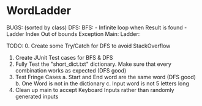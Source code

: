 # WordLadder

BUGS: (sorted by class)
  DFS:
  BFS:
    - Infinite loop when Result is found
    - Ladder Index Out of bounds Exception
  Main:
  Ladder:
  

TODO:
0. Create some Try/Catch for DFS to avoid StackOverflow
1. Create JUnit Test cases for BFS & DFS
2. Fully Test the "short_dict.txt" dictionary. Make sure that every combination works as expected (DFS good)
3. Test Fringe Cases
  a. Start and End word are the same word (DFS good)
  b. One Word is not in the dictionary
  c. Input word is not 5 letters long
4. Clean up main to accept Keyboard Inputs rather than randomly generated inputs
